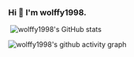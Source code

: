 ### Hi 👋 I'm wolffy1998.

<!--
**wolffy1998/wolffy1998** is a ✨ _special_ ✨ repository because its `README.md` (this file) appears on your GitHub profile.

Here are some ideas to get you started:

- 🔭 I’m currently working on ...
- 🌱 I’m currently learning ...
- 👯 I’m looking to collaborate on ...
- 🤔 I’m looking for help with ...
- 💬 Ask me about ...
- 📫 How to reach me: ...
- 😄 Pronouns: ...
- ⚡ Fun fact: ...
-->

 ![wolffy1998's GitHub stats](https://github-readme-stats.vercel.app/api?username=wolffy1998)

 ![wolffy1998's github activity graph](https://github-readme-activity-graph.vercel.app/graph?username=wolffy1998&theme=github-compact)

